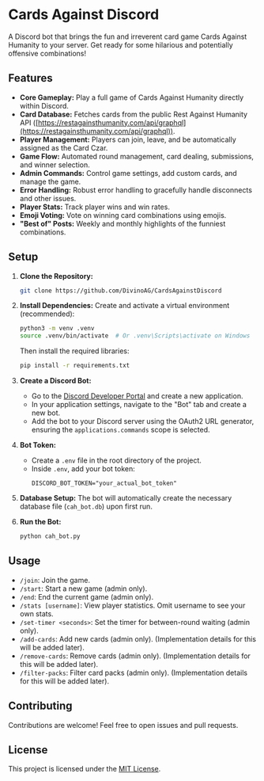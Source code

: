 # Cards Against Discord

A Discord bot that brings the fun and irreverent card game Cards Against Humanity to your server.  Get ready for some hilarious and potentially offensive combinations!

## Features

* **Core Gameplay:** Play a full game of Cards Against Humanity directly within Discord.
* **Card Database:**  Fetches cards from the public Rest Against Humanity API ([https://restagainsthumanity.com/api/graphql](https://restagainsthumanity.com/api/graphql)).
* **Player Management:**  Players can join, leave, and be automatically assigned as the Card Czar.
* **Game Flow:**  Automated round management, card dealing, submissions, and winner selection.
* **Admin Commands:** Control game settings, add custom cards, and manage the game.
* **Error Handling:** Robust error handling to gracefully handle disconnects and other issues.
* **Player Stats:** Track player wins and win rates.
* **Emoji Voting:** Vote on winning card combinations using emojis.
* **"Best of" Posts:** Weekly and monthly highlights of the funniest combinations.

## Setup

1. **Clone the Repository:**
   ```bash
   git clone https://github.com/DivinoAG/CardsAgainstDiscord
   ```

2. **Install Dependencies:** Create and activate a virtual environment (recommended):
    ```bash
    python3 -m venv .venv
    source .venv/bin/activate  # Or .venv\Scripts\activate on Windows
    ```
    Then install the required libraries:
    ```bash
    pip install -r requirements.txt
    ```

3. **Create a Discord Bot:**
    * Go to the [Discord Developer Portal](https://discord.com/developers/applications) and create a new application.
    * In your application settings, navigate to the "Bot" tab and create a new bot.
    * Add the bot to your Discord server using the OAuth2 URL generator, ensuring the `applications.commands` scope is selected.

4. **Bot Token:**
    * Create a `.env` file in the root directory of the project.
    * Inside `.env`, add your bot token:
      ```
      DISCORD_BOT_TOKEN="your_actual_bot_token"
      ```

5. **Database Setup:**
   The bot will automatically create the necessary database file (`cah_bot.db`) upon first run.

6. **Run the Bot:**
   ```bash
   python cah_bot.py
   ```

## Usage

* `/join`: Join the game.
* `/start`: Start a new game (admin only).
* `/end`: End the current game (admin only).
* `/stats [username]`: View player statistics.  Omit username to see your own stats.
* `/set-timer <seconds>`: Set the timer for between-round waiting (admin only).
* `/add-cards`: Add new cards (admin only).  (Implementation details for this will be added later).
* `/remove-cards`: Remove cards (admin only). (Implementation details for this will be added later).
* `/filter-packs`: Filter card packs (admin only).  (Implementation details for this will be added later).

## Contributing

Contributions are welcome! Feel free to open issues and pull requests.

## License

This project is licensed under the [MIT License](LICENSE).

